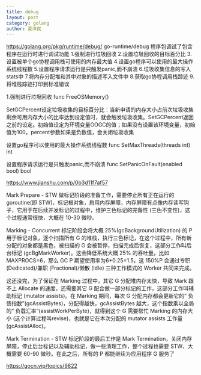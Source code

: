 ```yaml
---
title: debug
layout: post
category: golang
author: 夏泽民
---
```

https://golang.org/pkg/runtime/debug/
go-runtime/debug
程序包调试了包含程序在运行时进行调试功能
1.强制进行垃圾回收
2.设置垃圾回收的目标百分比
3.设置被单个go协程调用栈可使用的内存最大值
4.设置go程序可以使用的最大操作系统线程数
5.设置程序请求运行是只触发panic,而不崩溃
6.垃圾收集信息的写入stats中
7.将内存分配堆和其中对象的描述写入文件中
8.获取go协程调用栈踪迹
9.将堆栈踪迹打印到标准错误
<!-- more -->
1.强制进行垃圾回收
func FreeOSMemory()

SetGCPercent设定垃圾收集的目标百分比：当新申请的内存大小占前次垃圾收集剩余可用内存大小的比率达到设定值时，就会触发垃圾收集。SetGCPercent返回之前的设定。初始值设定为环境变量GOGC的值；如果没有设置该环境变量，初始值为100。percent参数如果是负数值，会关闭垃圾收集

设置go程序可以使用的最大操作系统线程数
func SetMaxThreads(threads int) int

设置程序请求运行是只触发panic,而不崩溃
func SetPanicOnFault(enabled bool) bool

https://www.jianshu.com/p/0b3d11f7af57

Mark Prepare - STW
做标记阶段的准备工作，需要停止所有正在运行的 goroutine(即 STW)，标记根对象，启用内存屏障，内存屏障有点像内存读写钩子，它用于在后续并发标记的过程中，维护三色标记的完备性 (三色不变性)，这个过程通常很快，大概在 10-30 微秒。

Marking - Concurrent
标记阶段会将大概 25%(gcBackgroundUtilization) 的 P 用于标记对象，逐个扫描所有 G 的堆栈，执行三色标记，在这个过程中，所有新分配的对象都是黑色，被扫描的 G 会被暂停，扫描完成后恢复，这部分工作叫后台标记 (gcBgMarkWorker)。这会降低系统大概 25% 的吞吐量，比如MAXPROCS=6，那么 GC P 期望使用率为6*0.25=1.5，这 150%P 会通过专职 (Dedicated)/兼职 (Fractional)/懒散 (Idle) 三种工作模式的 Worker 共同来完成。


这还没完，为了保证在 Marking 过程中，其它 G 分配堆内存太快，导致 Mark 跟不上 Allocate 的速度，还需要其它 G 配合做一部分标记的工作，这部分工作叫辅助标记 (mutator assists)。在 Marking 期间，每次 G 分配内存都会更新它的” 负债指数”(gcAssistBytes)，分配得越快，gcAssistBytes 越大，这个指数乘以全局的” 负载汇率”(assistWorkPerByte)，就得到这个 G 需要帮忙 Marking 的内存大小 (这个计算过程叫revise)，也就是它在本次分配的 mutator assists 工作量 (gcAssistAlloc)。

Mark Termination - STW
标记阶段的最后工作是 Mark Termination，关闭内存屏障，停止后台标记以及辅助标记，做一些清理工作，整个过程也需要 STW，大概需要 60-90 微秒。在此之后，所有的 P 都能继续为应用程序 G 服务了

https://gocn.vip/topics/9822

